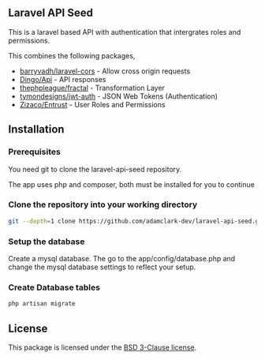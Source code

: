 ## Laravel API Seed

This is a laravel based API with authentication that intergrates roles and permissions.

This combines the following packages,

- [barryvadh/laravel-cors](https://github.com/barryvdh/laravel-cors) - Allow cross origin requests
- [Dingo/Api](https://github.com/dingo/api) - API responses
- [thephpleague/fractal](https://github.com/thephpleague/fractal) - Transformation Layer
- [tymondesigns/jwt-auth](https://github.com/tymondesigns/jwt-auth) - JSON Web Tokens (Authentication)
- [Zizaco/Entrust](https://github.com/Zizaco/entrust) - User Roles and Permissions

## Installation 

### Prerequisites

You need git to clone the laravel-api-seed repository.

The app uses php and composer, both must be installed for you to continue

### Clone the repository into your working directory

```bash
git --depth=1 clone https://github.com/adamclark-dev/laravel-api-seed.git .
```
### Setup the database

Create a mysql database. The go to the app/config/database.php and change the mysql database settings to reflect your setup.

### Create Database tables

```bash
php artisan migrate
```
## License

This package is licensed under the [BSD 3-Clause license](http://opensource.org/licenses/BSD-3-Clause).
